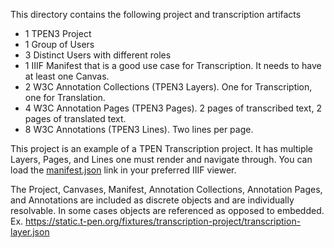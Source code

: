 This directory contains the following project and transcription artifacts

- 1 TPEN3 Project
- 1 Group of Users
- 3 Distinct Users with different roles
- 1 IIIF Manifest that is a good use case for Transcription.  It needs to have at least one Canvas.
- 2 W3C Annotation Collections (TPEN3 Layers).  One for Transcription, one for Translation.
- 4 W3C Annotation Pages (TPEN3 Pages).  2 pages of transcribed text, 2 pages of translated text.
- 8 W3C Annotations (TPEN3 Lines).  Two lines per page.

This project is an example of a TPEN Transcription project.  It has multiple Layers, Pages, and Lines one must render and navigate through.  You can load the [manifest.json](https://static.t-pen.org/fixtures/transcription-project/manifest.json) link in your preferred IIIF viewer.

The Project, Canvases, Manifest, Annotation Collections, Annotation Pages, and Annotations are included as discrete objects and are individually resolvable.  In some cases objects are referenced as opposed to embedded.  Ex. https://static.t-pen.org/fixtures/transcription-project/transcription-layer.json
  